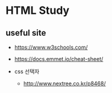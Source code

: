 HTML Study
==========

## useful site
- https://www.w3schools.com/
- https://docs.emmet.io/cheat-sheet/

- css 선택자
    - http://www.nextree.co.kr/p8468/